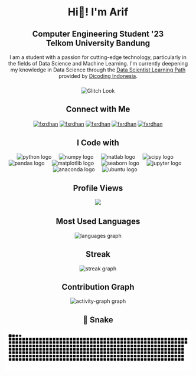 <h1 align="center">Hi👋! I'm Arif</h1>

<h2 align="center">Computer Engineering Student '23<br>Telkom University Bandung</h2>

<div>
  <p align="center">
    I am a student with a passion for cutting-edge technology, particularly in the fields of Data Science and Machine Learning. I'm currently deepening my knowledge in  Data Science through the <a href="https://www.dicoding.com/learningpaths/60" target="_blank">Data Scientist Learning Path</a> provided by <a href="https://www.dicoding.com" target="_blank">Dicoding Indonesia</a>.
  </p>
</div>

###

<div align="center">
    <img src="https://media1.tenor.com/m/QhX09tce7s0AAAAC/glitch-look.gif" 
         alt="Glitch Look" 
         style="max-width: 100%; height: auto; max-height: 200px; object-fit: contain;">
</div>

###

<h2 align="center">Connect with Me</h2>
<p align="center">
<a href="https://linkedin.com/in/fxrdhan" target="blank"><img align="center" src="https://raw.githubusercontent.com/rahuldkjain/github-profile-readme-generator/master/src/images/icons/Social/linked-in-alt.svg" alt="fxrdhan" height="30" width="40" /></a>
<a href="https://instagram.com/fxrdhan" target="blank"><img align="center" src="https://raw.githubusercontent.com/rahuldkjain/github-profile-readme-generator/master/src/images/icons/Social/instagram.svg" alt="fxrdhan" height="30" width="40" /></a>
<a href="https://fb.com/fxrdhan" target="blank"><img align="center" src="https://raw.githubusercontent.com/rahuldkjain/github-profile-readme-generator/master/src/images/icons/Social/facebook.svg" alt="fxrdhan" height="30" width="40" /></a>
<a href="https://line.me/ti/p/o6iVgjq3j9" target="blank"><img align="center" src="https://upload.wikimedia.org/wikipedia/commons/4/41/LINE_logo.svg" alt="fxrdhan" height="30" width="40" /></a>
<a href="https://kaggle.com/fxrdhan" target="blank"><img align="center" src="https://raw.githubusercontent.com/rahuldkjain/github-profile-readme-generator/master/src/images/icons/Social/kaggle.svg" alt="fxrdhan" height="30" width="40" /></a>
</p>

###

<h2 align="center">I Code with</h2>
<div align="center">
  <img src="https://cdn.jsdelivr.net/gh/devicons/devicon/icons/python/python-original.svg" height="40" alt="python logo"  />
  <img width="12" />
  <img src="https://cdn.worldvectorlogo.com/logos/numpy-1.svg" height="40" alt="numpy logo"  />
  <img width="12" />
  <img src="https://upload.wikimedia.org/wikipedia/commons/thumb/2/21/Matlab_Logo.png/1144px-Matlab_Logo.png" height="40" alt="matlab logo"  />
  <img width="12" />
  <img src="https://github.com/scipy/scipy.org/blob/main/static/images/logo.svg" height="40" alt="scipy logo"  />
  <img width="12" />
  <img src="https://cdn.jsdelivr.net/gh/devicons/devicon/icons/pandas/pandas-original.svg" height="40" alt="pandas logo"  />
  <img width="12" />
  <img src="https://seeklogo.com/images/M/matplotlib-logo-7676870AC0-seeklogo.com.png" height="40" alt="matplotlib logo"  />
  <img width="12" />
  <img src="https://seaborn.pydata.org/_images/logo-mark-lightbg.svg" height="40" alt="seaborn logo"  />
  <img width="12" />
  <img src="https://cdn.jsdelivr.net/gh/devicons/devicon/icons/jupyter/jupyter-original.svg" height="40" alt="jupyter logo"  />
  <img width="12" />
<!--   <img src="https://cdn.simpleicons.org/mysql/4479A1" height="40" alt="mysql logo"  />
  <img width="12" /> -->
<!--   <img src="https://www.mysql.com/common/logos/logo-mysql-170x115.png" height="40" alt="mysql logo"  />
  <img width="12" /> -->
  <img src="https://cdn.simpleicons.org/anaconda/44A833" height="40" alt="anaconda logo"  />
  <img width="12" />
  <img src="https://cdn.simpleicons.org/ubuntu/E95420" height="40" alt="ubuntu logo"  />
  <img width="12" />
</div>

###

<h2 align="center">Profile Views</h2>
<div align="center">
  <img src="https://profile-counter.glitch.me/fxrdhan/count.svg?"  />
</div>
<h2 align="center">Most Used Languages</h2>
<div align="center">
  <img src="https://github-readme-stats.vercel.app/api/top-langs?username=fxrdhan&locale=en&hide_title=true&layout=compact&card_width=320&langs_count=8&theme=merko&hide_border=true&custom_title=Languages" height="190" alt="languages graph"  />
</div>
<h2 align="center">Streak</h2>
<div align="center">
  <img src="https://streak-stats.demolab.com?user=fxrdhan&locale=en&mode=daily&theme=merko&hide_border=true&border_radius=5&order=3" height="220" alt="streak graph"  />
</div> 
<!--   <img src="https://github-readme-stats.vercel.app/api?username=fxrdhan&hide_title=true&hide_rank=true&show_icons=true&include_all_commits=true&count_private=true&disable_animations=false&theme=radical&locale=en&hide_border=true" height="150" alt="stats graph"  /> -->
<h2 align="center">Contribution Graph</h2>
<div align="center">
  <img src="https://github-readme-activity-graph.vercel.app/graph?username=fxrdhan&theme=merko&hide_border=true&hide_title=true&custom_title=Contribution%20Graph&area=true" height="190" alt="activity-graph graph"  />
</div>
<h2 align="center">🐍 Snake</h2>
<div align="center">
  <img src="https://raw.githubusercontent.com/fxrdhan/fxrdhan/output/snake.svg" alt="Snake animation" />
</div>

###

<!-- <img align="center" src="https://i.ibb.co.com/7WWdVhR/Screenshot-from-2024-10-13-21-47-19.png" style="max-width: 100%; height: auto;" alt="image description" /> -->

###
